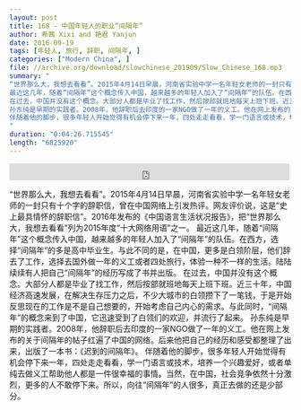 ```yaml
---
layout: post
title: 168 - 中国年轻人的职业“间隔年”
author: 希茜 Xixi and 艳君 Yanjun
date: 2016-09-19
tags: [年轻人, 旅行, 辞职, 间隔年, ]
categories: ["Modern China", ]
file: //archive.org/download/slowchinese_201909/Slow_Chinese_168.mp3
summary: "
“世界那么大，我想去看看”。2015年4月14日早晨，河南省实验中学一名年轻女老师的一封只有十个字的辞职信，曾在中国网络上引发热评。网友评价说，这是“史上最具情怀的辞职信”。2016年发布的《中国语言生活状况报告》，把“世界那么大，我想去看看”列为2015年度“十大网络用语”之一。
最近这几年，随着“间隔年”这个概念传入中国，越来越多的年轻人加入了“间隔年”的队伍。在西方，选择“间隔年”的多是高中毕业生。与此不同的是，在中国，更多是白领阶层，他们辞去了工作，选择去国外做一年的义工或者四处旅行，体验一种不一样的生活。陆陆续续有人把自己“间隔年”的经历写成了书并出版。
在过去，中国并没有这个概念。大部分人都是毕业了找工作，然后按部就班地每天上班下班。近三十年，中国经济高速发展，在解决生存压力之后，不少大城市的白领攒下了一笔钱，于是开始反思现在的工作是不是自己想要的，开始考虑自己内心的需求。与此同时，“间隔年”的概念来到了中国，它迅速受到了白领们的欢迎，并流行了起来。
孙东纯是早期的实践者。2008年，他辞职后去印度的一家NGO做了一年的义工。他在网上发布的关于间隔年的帖子红遍了中国的网络。后来他把自己的经历和感受都整理了出来，出版了一本书：《迟到的间隔年》。
伴随着他的脚步，很多年轻人开始觉得有机会停下来一年，四处走走看看，学一门语言或技术，培养一个兴趣爱好，或者单纯去做义工帮助他人都是一件很幸福的事情。当然，在中国，社会竞争依然十分激烈，更多的人不敢停下来。所以，向往“间隔年”的人很多，真正去做的还是少部分。
"
duration: "0:04:26.715545"
length: "6825920"
---
```


<iframe src="https://archive.org/embed/slowchinese_201909/Slow_Chinese_168.mp3" width="500" height="30" frameborder="0" webkitallowfullscreen="true" mozallowfullscreen="true" allowfullscreen></iframe>

“世界那么大，我想去看看”。2015年4月14日早晨，河南省实验中学一名年轻女老师的一封只有十个字的辞职信，曾在中国网络上引发热评。网友评价说，这是“史上最具情怀的辞职信”。2016年发布的《中国语言生活状况报告》，把“世界那么大，我想去看看”列为2015年度“十大网络用语”之一。
最近这几年，随着“间隔年”这个概念传入中国，越来越多的年轻人加入了“间隔年”的队伍。在西方，选择“间隔年”的多是高中毕业生。与此不同的是，在中国，更多是白领阶层，他们辞去了工作，选择去国外做一年的义工或者四处旅行，体验一种不一样的生活。陆陆续续有人把自己“间隔年”的经历写成了书并出版。
在过去，中国并没有这个概念。大部分人都是毕业了找工作，然后按部就班地每天上班下班。近三十年，中国经济高速发展，在解决生存压力之后，不少大城市的白领攒下了一笔钱，于是开始反思现在的工作是不是自己想要的，开始考虑自己内心的需求。与此同时，“间隔年”的概念来到了中国，它迅速受到了白领们的欢迎，并流行了起来。
孙东纯是早期的实践者。2008年，他辞职后去印度的一家NGO做了一年的义工。他在网上发布的关于间隔年的帖子红遍了中国的网络。后来他把自己的经历和感受都整理了出来，出版了一本书：《迟到的间隔年》。
伴随着他的脚步，很多年轻人开始觉得有机会停下来一年，四处走走看看，学一门语言或技术，培养一个兴趣爱好，或者单纯去做义工帮助他人都是一件很幸福的事情。当然，在中国，社会竞争依然十分激烈，更多的人不敢停下来。所以，向往“间隔年”的人很多，真正去做的还是少部分。
